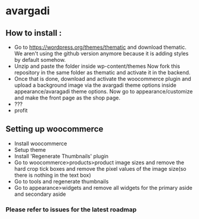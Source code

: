 avargadi
========

## How to install :

- Go to https://wordpress.org/themes/thematic and download thematic. We aren't using the github version anymore because it is adding styles by default somehow.
- Unzip and paste the folder inside wp-content/themes
Now fork this repository in the same folder as thematic and activate it in the backend.
- Once that is done, download and activate the woocommerce plugin and upload a background image via the avargadi theme options inside appearance/avaragadi theme options.
Now go to appearance/customize and make the front page as the shop page.
- ???
- profit

## Setting up woocommerce

- Install woocommerce
- Setup theme
- Install 'Regenerate Thumbnails' plugin
- Go to woocommerce>products>product image sizes and remove the hard crop tick boxes and remove the pixel values of the image size(so there is nothing in the text box)
- Go to tools and regenerate thumbnails
- Go to appearance>widgets and remove all widgets for the primary aside and secondary aside

### Please refer to issues for the latest roadmap